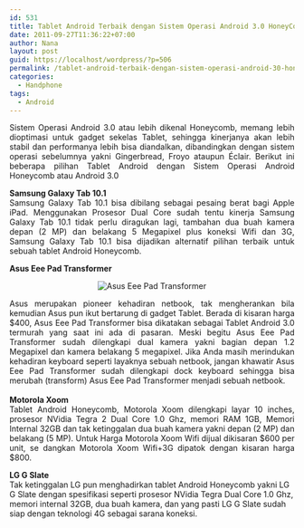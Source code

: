 ```yaml
---
id: 531
title: Tablet Android Terbaik dengan Sistem Operasi Android 3.0 HoneyComb
date: 2011-09-27T11:36:22+07:00
author: Nana
layout: post
guid: https://localhost/wordpress/?p=506
permalink: /tablet-android-terbaik-dengan-sistem-operasi-android-30-honeycomb/
categories:
  - Handphone
tags:
  - Android
---
```

<p style="text-align: justify;">
  Sistem Operasi Android 3.0 atau lebih dikenal Honeycomb, memang lebih dioptimasi untuk gadget sekelas Tablet, sehingga kinerjanya akan lebih stabil dan performanya lebih bisa diandalkan, dibandingkan dengan sistem operasi sebelumnya yakni Gingerbread, Froyo ataupun Éclair. Berikut ini beberapa pilihan Tablet Android dengan Sistem Operasi Android Honeycomb atau Android 3.0
</p>

<p style="text-align: justify;">
  <strong>Samsung Galaxy Tab 10.1</strong><br />Samsung Galaxy Tab 10.1 bisa dibilang sebagai pesaing berat bagi Apple iPad. Menggunakan Prosesor Dual Core sudah tentu kinerja Samsung Galaxy Tab 10.1 tidak perlu diragukan lagi, tambahan dua buah kamera depan (2 MP) dan belakang 5 Megapixel plus koneksi Wifi dan 3G, Samsung Galaxy Tab 10.1 bisa dijadikan alternatif pilihan terbaik untuk sebuah tablet Android Honeycomb.
</p>

<!--more-->

<p style="text-align: justify;">
  <strong>Asus Eee Pad Transformer </strong>
</p>

<p style="text-align: center;">
  <img src="images/stories/asus-eee-pad-transformer.jpg" border="0" alt="Asus Eee Pad Transformer" />
</p>

<p style="text-align: justify;">
  Asus merupakan pioneer kehadiran netbook, tak mengherankan bila kemudian Asus pun ikut bertarung di gadget Tablet. Berada di kisaran harga $400, Asus Eee Pad Transformer bisa dikatakan sebagai Tablet Android 3.0 termurah yang saat ini ada di pasaran. Meski begitu Asus Eee Pad Transformer sudah dilengkapi dual kamera yakni bagian depan 1.2 Megapixel dan kamera belakang 5 megapixel. Jika Anda masih merindukan kehadiran keyboard seperti layaknya sebuah netbook, jangan khawatir Asus Eee Pad Transformer sudah dilengkapi dock keyboard sehingga bisa merubah (transform) Asus Eee Pad Transformer menjadi sebuah netbook.<strong> <br /> </strong> <br /><strong>Motorola Xoom </strong> <br />Tablet Android Honeycomb, Motorola Xoom dilengkapi layar 10 inches, prosesor NVidia Tegra 2 Dual Core 1.0 Ghz, memori RAM 1GB, Memori Internal 32GB dan tak ketinggalan dua buah kamera yakni depan (2 MP) dan belakang (5 MP). Untuk Harga Motorola Xoom Wifi dijual dikisaran $600 per unit, se dangkan Motorola Xoom Wifi+3G dipatok dengan kisaran harga $800.
</p>

**LG G Slate**  
Tak ketinggalan LG pun menghadirkan tablet Android Honeycomb yakni LG G Slate dengan spesifikasi seperti prosesor NVidia Tegra Dual Core 1.0 Ghz, memori internal 32GB, dua buah kamera, dan yang pasti LG G Slate sudah siap dengan teknologi 4G sebagai sarana koneksi.
